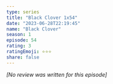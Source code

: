 ```yaml
---
type: series
title: "Black Clover 1x54"
date: "2023-06-28T22:19:45"
name: "Black Clover"
season: 1
episode: 54
rating: 3
ratingEmoji: ⭐️⭐️⭐️
share: false
---
```


*[No review was written for this episode]*
